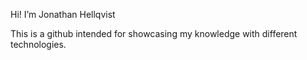 Hi! 
I’m Jonathan Hellqvist

This is a github intended for showcasing my knowledge with different technologies.
